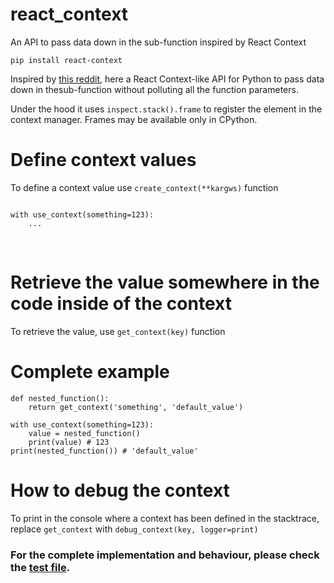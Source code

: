 
# react_context

An API to pass data down in the sub-function inspired by React Context

```
pip install react-context
```

Inspired by [this reddit](https://discuss.python.org/t/react-context-api-in-python/5684), here a React Context-like API for Python to pass data down in thesub-function without polluting all the function parameters.

Under the hood it uses `inspect.stack().frame` to register the element in the context manager. Frames may be available only in CPython. 

# Define context values

To define a context value use `create_context(**kargws)` function

```

with use_context(something=123):
    ...

```
​
# Retrieve the value somewhere in the code inside of the context

To retrieve the value, use `get_context(key)` function

# Complete example

```
def nested_function():
    return get_context('something', 'default_value')

with use_context(something=123):
    value = nested_function()
    print(value) # 123
print(nested_function()) # 'default_value'
```

# How to debug the context 

To print in the console where a context has been defined in the stacktrace, replace `get_context` with `debug_context(key, logger=print)`

### For the complete implementation and behaviour, please check the [test file](https://github.com/alessandro308/react_context/blob/main/tests/test_react_context.py).

